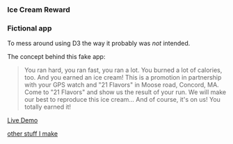 ### Ice Cream Reward

### Fictional app
To mess around using D3 the way it probably was *not* intended.

The concept behind this fake app:

> You ran hard, you ran fast, you ran a lot. You burned a lot of calories, too. And you earned an ice cream!
> This is a promotion in partnership with your GPS watch and "21 Flavors" in Moose road, Concord, MA.
> Come to "21 Flavors" and show us the result of your run. We will make our best to reproduce this ice cream...
> And of course, it's on us! You totally earned it!

[Live Demo](http://www.tuskerette.com/projects/IceCreamReward)

[other stuff I make](http://www.tuskerette.com)
